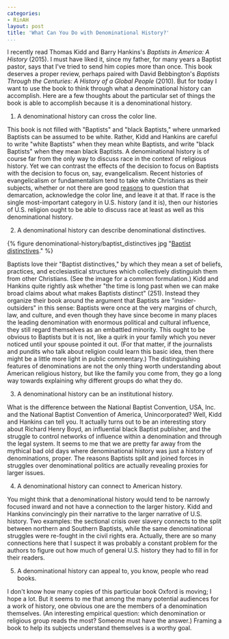 ```yaml
---
categories:
- RinAH
layout: post
title: 'What Can You Do with Denominational History?'
...
```


I recently read Thomas Kidd and Barry Hankins's *Baptists in America: A History* (2015). I must have liked it, since my father, for many years a Baptist pastor, says that I've tried to send him copies more than once. This book deserves a proper review, perhaps paired with David Bebbington's *Baptists Through the Centuries: A History of a Global People* (2010). But for today I want to use the book to think through what a denominational history can accomplish. Here are a few thoughts about the particular set of things the book is able to accomplish because it is a denominational history.

1.  A denominational history can cross the color line.

This book is not filled with "Baptists" and "black Baptists," where unmarked Baptists can be assumed to be white. Rather, Kidd and Hankins are careful to write "white Baptists" when they mean white Baptists, and write "black Baptists" when they mean black Baptists. A denominational history is of course far from the only way to discuss race in the context of religious history. Yet we can contrast the effects of the decision to focus on Baptists with the decision to focus on, say, evangelicalism. Recent histories of evangelicalism or fundamentalism tend to take white Christians as their subjects, whether or not there are good [reasons](http://www.patheos.com/blogs/anxiousbench/2013/02/the-quandary-of-african-american-evangelicalism/) to question that demarcation, acknowledge the color line, and leave it at that. If race is the single most-important category in U.S. history (and it is), then our histories of U.S. religion ought to be able to discuss race at least as well as this denominational history.

2.  A denominational history can describe denominational distinctives.

{% figure denominational-history/baptist_distinctives jpg "[Baptist distinctives](http://www.hbcknox.org/)." %}

Baptists love their "Baptist distinctives," by which they mean a set of beliefs, practices, and ecclesiastical structures which collectively distinguish them from other Christians. (See the image for a common formulation.) Kidd and Hankins quite rightly ask whether "the time is long past when we can make broad claims about what makes Baptists distinct" (251). Instead they organize their book around the argument that Baptists are "insider-outsiders" in this sense: Baptists were once at the very margins of church, law, and culture, and even though they have since become in many places the leading denomination with enormous political and cultural influence, they still regard themselves as an embattled minority. This ought to be obvious to Baptists but it is not, like a quirk in your family which you never noticed until your spouse pointed it out. (For that matter, if the journalists and pundits who talk about religion could learn this basic idea, then there might be a little more light in public commentary.) The distinguishing features of denominations are not the only thing worth understanding about American religious history, but like the family you come from, they go a long way towards explaining why different groups do what they do.

3.  A denominational history can be an institutional history.

What is the difference between the National Baptist Convention, USA, Inc. and the National Baptist Convention of America, Unincorporated? Well, Kidd and Hankins can tell you. It actually turns out to be an interesting story about Richard Henry Boyd, an influential black Baptist publisher, and the struggle to control networks of influence within a denomination and through the legal system. It seems to me that we are pretty far away from the mythical bad old days where denominational history was just a history of denominations, proper. The reasons Baptists split and joined forces in struggles over denominational politics are actually revealing proxies for larger issues.

4.  A denominational history can connect to American history.

You might think that a denominational history would tend to be narrowly focused inward and not have a connection to the larger history. Kidd and Hankins convincingly pin their narrative to the larger narrative of U.S. history. Two examples: the sectional crisis over slavery connects to the split between northern and Southern Baptists, while the same denominational struggles were re-fought in the civil rights era. Actually, there are so many connections here that I suspect it was probably a constant problem for the authors to figure out how much of general U.S. history they had to fill in for their readers.

5.  A denominational history can appeal to, you know, people who read books.

I don't know how many copies of this particular book Oxford is moving; I hope a lot. But it seems to me that among the many potential audiences for a work of history, one obvious one are the members of a denomination themselves. (An interesting empirical question: which denomination or religious group reads the most? Someone must have the answer.) Framing a book to help its subjects understand themselves is a worthy goal.
